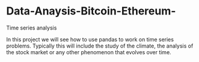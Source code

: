 # Data-Anaysis-Bitcoin-Ethereum-
Time series analysis

In this project we will see how to use pandas to work on time series problems. Typically this will include the study of the climate, the analysis of the stock market or any other phenomenon that evolves over time.

